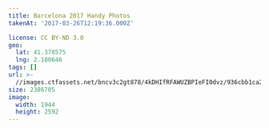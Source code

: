 ```yaml
---
title: Barcelona 2017 Handy Photos
takenAt: '2017-03-26T12:19:36.000Z'

license: CC BY-ND 3.0
geo:
  lat: 41.378575
  lng: 2.180646
tags: []
url: >-
  //images.ctfassets.net/bncv3c2gt878/4kDHIfRFAWUZBPIeFI0dvz/936cbb1ca2f8faaf7e743e025b0db539/barcelona-2017-handy-photos_33947610352_o
size: 2386705
image:
  width: 1944
  height: 2592
---
```

